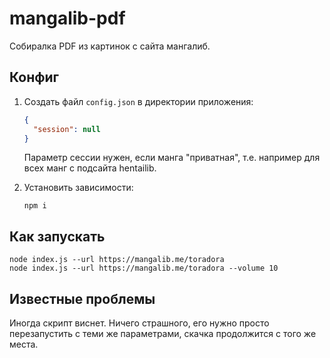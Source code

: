 # mangalib-pdf

Собиралка PDF из картинок с сайта мангалиб.

## Конфиг

1. Создать файл `config.json` в директории приложения:
    ```json
    {
      "session": null
    }
    ```

    Параметр сессии нужен, если манга "приватная", т.е. например для всех манг с подсайта hentailib.

2. Установить зависимости:
    ```
    npm i
    ```

## Как запускать

```
node index.js --url https://mangalib.me/toradora
node index.js --url https://mangalib.me/toradora --volume 10
```

## Известные проблемы

Иногда скрипт виснет. Ничего страшного, его нужно просто перезапустить с теми же параметрами, скачка продолжится с того же места.